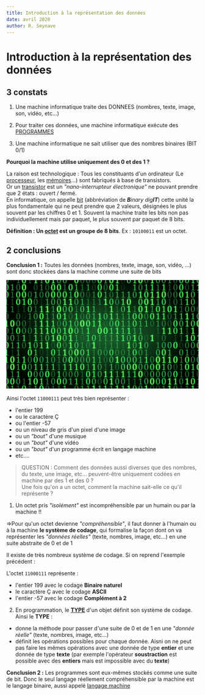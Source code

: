 ```yaml
---
title: Introduction à la représentation des données
date: avril 2020
author: R. Seynave
---
```


# Introduction à la représentation des données

## 3 constats

1. Une machine informatique traite des DONNEES (nombres, texte, image, son, vidéo, etc...)

2. Pour traiter ces données, une machine informatique exécute des [PROGRAMMES](https://fr.wikipedia.org/wiki/Programme_informatique)

3. Une machine informatique ne sait utiliser que des nombres binaires (BIT 0/1)

**Pourquoi la machine utilise uniquement des 0 et des 1 ?**

La raison est technologique : Tous les constituants d'un ordinateur (Le [processeur](https://fr.wikipedia.org/wiki/Processeur), les [mémoires](https://fr.wikipedia.org/wiki/M%C3%A9moire_(informatique))...) sont fabriqués à base de transistors.  
Or un [transistor](https://fr.wikipedia.org/wiki/Transistor) est un _"nano-interrupteur électronique"_ ne pouvant prendre que 2 états : ouvert / fermé.  
En informatique, on appelle [bit](https://fr.wikipedia.org/wiki/Bit) (abbréviation de _**B**inary dig**IT**_) cette unité la plus fondamentale qui ne peut prendre que 2 valeurs, désignées le plus souvent par les chiffres 0 et 1.
Souvent la machine traite les bits non pas individuellement mais par paquet, le plus souvent par paquet de 8 bits.

**Définition : Un [octet](https://fr.wikipedia.org/wiki/Octet) est un groupe de 8 bits**. Ex : `10100011` est un octet.

## 2 conclusions

**Conclusion 1 :** Toutes les données (nombres, texte, image, son, vidéo, ...) sont donc stockées dans la machine comme une suite de bits

![code binaire](img/codeBinaire.jpg)

Ainsi l'octet `11000111` peut très bien représenter :
* l'entier 199
* ou le caractère Ç
* ou l'entier -57
* ou un niveau de gris d'un pixel d'une image
* ou un _"bout"_ d'une musique
* ou un _"bout"_ d'une vidéo
* ou un _"bout"_ d'un programme écrit en langage machine
* etc....

> QUESTION : Comment des données aussi diverses que des nombres, du texte, une image, etc... peuvent-être uniquement codées en machine par des 1 et des 0 ?  
Une fois qu'on a un octet, comment la machine sait-elle ce qu'il représente ?

1. Un octet pris _"isolément"_ est incompréhensible par un humain ou par la machine !!

=>Pour qu'un octet devienne _"compréhensible"_, il faut donner à l'humain ou à la machine **le système de codage**, qui formalise la façon dont on va représenter les _"données réelles"_ (texte, nombres, image, etc...) en une suite abstraite de 0 et de 1

Il existe de très nombreux système de codage. Si on reprend l'exemple précédent :

L'octet `11000111` représente :
* l'entier 199 avec le codage **Binaire naturel**
* le caractère Ç avec le codage **ASCII**
* l'entier -57 avec le codage **Complément à 2**

2. En programmation, le **[TYPE](https://fr.wikipedia.org/wiki/Type_(informatique))** d'un objet définit son système de codage. Ainsi le **TYPE** :
  * donne la méthode pour passer d'une suite de 0 et de 1 en une _"donnée réelle"_ (texte, nombres, image, etc...)
  * définit les opérations possibles pour chaque donnée. Aisni on ne peut pas faire les mêmes opérations avec une donnée de type **entier** et une donnée de type **texte** (par exemple l'opérateur **soustraction** est possible avec des **entiers** mais est impossible avec du **texte**)

**Conclusion 2 :** Les programmes sont eux-mêmes stockés comme une suite de bit. 
Donc le seul langage réellement compréhensible par la machine est le langage binaire,
aussi appelé [langage machine](https://fr.wikipedia.org/wiki/Langage_machine)
